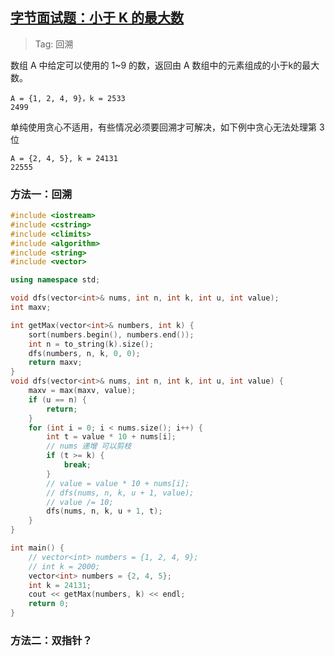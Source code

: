 ## [字节面试题：小于 K 的最大数](https://leetcode.cn/circle/discuss/fbhhev/)

> Tag: 回溯

数组 A 中给定可以使用的 1~9 的数，返回由 A 数组中的元素组成的小于k的最大数。

```
A = {1, 2, 4, 9}，k = 2533
2499
```

单纯使用贪心不适用，有些情况必须要回溯才可解决，如下例中贪心无法处理第 3 位

```
A = {2, 4, 5}, k = 24131
22555
```

### 方法一：回溯

```cpp
#include <iostream>
#include <cstring>
#include <climits>
#include <algorithm>
#include <string>
#include <vector>

using namespace std;

void dfs(vector<int>& nums, int n, int k, int u, int value);
int maxv;

int getMax(vector<int>& numbers, int k) {
    sort(numbers.begin(), numbers.end());
    int n = to_string(k).size();
    dfs(numbers, n, k, 0, 0);
    return maxv;
}
void dfs(vector<int>& nums, int n, int k, int u, int value) {
    maxv = max(maxv, value);
    if (u == n) {
        return;
    }
    for (int i = 0; i < nums.size(); i++) {
        int t = value * 10 + nums[i];
        // nums 递增 可以剪枝
        if (t >= k) {
            break;
        }
        // value = value * 10 + nums[i];
        // dfs(nums, n, k, u + 1, value);
        // value /= 10;
        dfs(nums, n, k, u + 1, t);
    }
}

int main() {
    // vector<int> numbers = {1, 2, 4, 9};
    // int k = 2000;
    vector<int> numbers = {2, 4, 5};
    int k = 24131;
    cout << getMax(numbers, k) << endl;
    return 0;
}
```

### 方法二：双指针？

```cpp

```